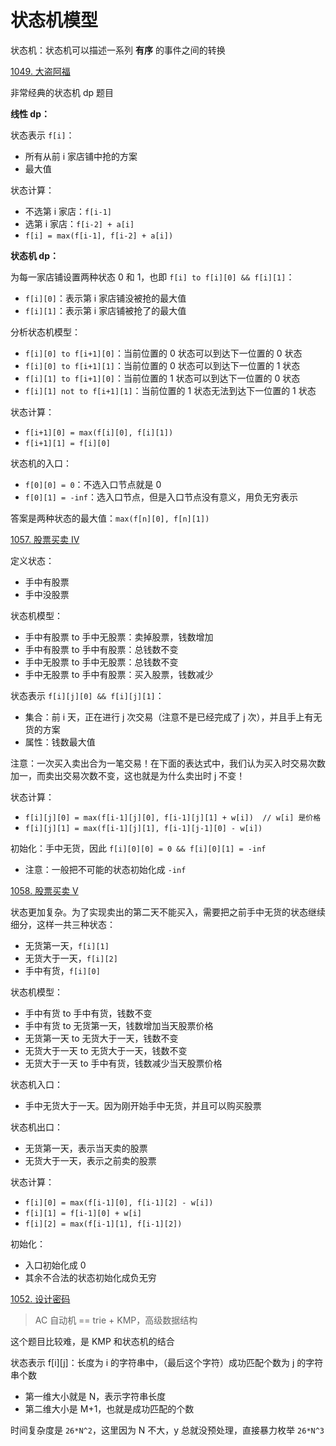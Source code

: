 # 状态机模型

状态机：状态机可以描述一系列 **有序** 的事件之间的转换

[1049. 大盗阿福](https://www.acwing.com/problem/content/1051/)

非常经典的状态机 dp 题目

**线性 dp：**

状态表示 `f[i]`：
- 所有从前 i 家店铺中抢的方案
- 最大值

状态计算：
- 不选第 i 家店：`f[i-1]`
- 选第 i 家店：`f[i-2] + a[i]`
- `f[i] = max(f[i-1], f[i-2] + a[i])`

**状态机 dp：**

为每一家店铺设置两种状态 0 和 1，也即 `f[i] to f[i][0] && f[i][1]`：
- `f[i][0]`：表示第 i 家店铺没被抢的最大值
- `f[i][1]`：表示第 i 家店铺被抢了的最大值

分析状态机模型：
- `f[i][0] to f[i+1][0]`：当前位置的 0 状态可以到达下一位置的 0 状态
- `f[i][0] to f[i+1][1]`：当前位置的 0 状态可以到达下一位置的 1 状态
- `f[i][1] to f[i+1][0]`：当前位置的 1 状态可以到达下一位置的 0 状态
- `f[i][1] not to f[i+1][1]`：当前位置的 1 状态无法到达下一位置的 1 状态

状态计算：
- `f[i+1][0] = max(f[i][0], f[i][1])`
- `f[i+1][1] = f[i][0]`

状态机的入口：
- `f[0][0] = 0`：不选入口节点就是 0
- `f[0][1] = -inf`：选入口节点，但是入口节点没有意义，用负无穷表示

答案是两种状态的最大值：`max(f[n][0], f[n][1])`

[1057. 股票买卖 IV](https://www.acwing.com/problem/content/1059/)

定义状态：
- 手中有股票
- 手中没股票

状态机模型：
- 手中有股票 to 手中无股票：卖掉股票，钱数增加
- 手中有股票 to 手中有股票：总钱数不变
- 手中无股票 to 手中无股票：总钱数不变
- 手中无股票 to 手中有股票：买入股票，钱数减少

状态表示 `f[i][j][0] && f[i][j][1]`：
- 集合：前 i 天，正在进行 j 次交易（注意不是已经完成了 j 次），并且手上有无货的方案
- 属性：钱数最大值

注意：一次买入卖出合为一笔交易！在下面的表达式中，我们认为买入时交易次数加一，而卖出交易次数不变，这也就是为什么卖出时 j 不变！

状态计算：
- `f[i][j][0] = max(f[i-1][j][0], f[i-1][j][1] + w[i])  // w[i] 是价格`
- `f[i][j][1] = max(f[i-1][j][1], f[i-1][j-1][0] - w[i])`

初始化：手中无货，因此 `f[i][0][0] = 0 && f[i][0][1] = -inf`
- 注意：一般把不可能的状态初始化成 `-inf`

[1058. 股票买卖 V](https://www.acwing.com/problem/content/1060/)

状态更加复杂。为了实现卖出的第二天不能买入，需要把之前手中无货的状态继续细分，这样一共三种状态：
- 无货第一天，`f[i][1]`
- 无货大于一天，`f[i][2]`
- 手中有货，`f[i][0]`

状态机模型：
- 手中有货 to 手中有货，钱数不变
- 手中有货 to 无货第一天，钱数增加当天股票价格
- 无货第一天 to 无货大于一天，钱数不变
- 无货大于一天 to 无货大于一天，钱数不变
- 无货大于一天 to 手中有货，钱数减少当天股票价格

状态机入口：
- 手中无货大于一天。因为刚开始手中无货，并且可以购买股票

状态机出口：
- 无货第一天，表示当天卖的股票
- 无货大于一天，表示之前卖的股票

状态计算：
- `f[i][0] = max(f[i-1][0], f[i-1][2] - w[i]) `
- `f[i][1] = f[i-1][0] + w[i]`  
- `f[i][2] = max(f[i-1][1], f[i-1][2])`

初始化：
- 入口初始化成 0
- 其余不合法的状态初始化成负无穷

[1052. 设计密码](https://www.acwing.com/problem/content/1054/)

> AC 自动机 == trie + KMP，高级数据结构

这个题目比较难，是 KMP 和状态机的结合

状态表示 f[i][j]：长度为 i 的字符串中，（最后这个字符）成功匹配个数为 j 的字符串个数
- 第一维大小就是 N，表示字符串长度
- 第二维大小是 M+1，也就是成功匹配的个数

时间复杂度是 `26*N^2`，这里因为 N 不大，y 总就没预处理，直接暴力枚举 `26*N^3`
